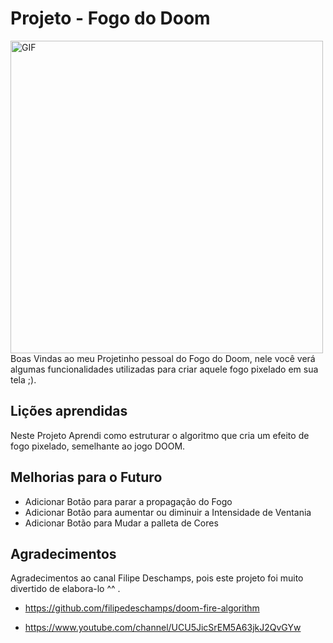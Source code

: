 
# Projeto - Fogo do Doom
<img src="https://cdn.discordapp.com/attachments/868183044148834317/912528716192698368/2.gif" alt="GIF" height="500px"/>
Boas Vindas ao meu Projetinho pessoal do Fogo do Doom, nele você verá algumas funcionalidades utilizadas para criar aquele fogo pixelado em sua tela ;).


## Lições aprendidas

Neste Projeto Aprendi como estruturar o algoritmo que cria um efeito de fogo pixelado, semelhante ao jogo DOOM.

## Melhorias para o Futuro

* Adicionar Botão para parar a propagação do Fogo
* Adicionar Botão para aumentar ou diminuir a Intensidade de Ventania 
* Adicionar Botão para Mudar a palleta de Cores
## Agradecimentos

Agradecimentos ao canal Filipe Deschamps, pois este projeto foi muito divertido de elabora-lo ^^ .

* https://github.com/filipedeschamps/doom-fire-algorithm

* https://www.youtube.com/channel/UCU5JicSrEM5A63jkJ2QvGYw

